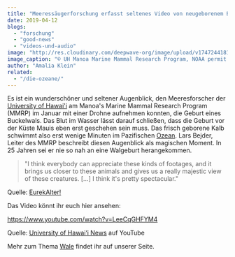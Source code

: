 ```yaml
---
title: "Meeressäugerforschung erfasst seltenes Video von neugeborenem Buckelwal"
date: 2019-04-12
blogs: 
  - "forschung"
  - "good-news"
  - "videos-und-audio"
image: "http://res.cloudinary.com/deepwave-org/image/upload/v1747244181/deepwave.org/Buckelwal_Kalb_neugeboren_seltenes-Video-1.jpg"
image_caption: "© UH Manoa Marine Mammal Research Program, NOAA permit: #20311-01"
author: "Amalia Klein"
related: 
  - "/die-ozeane/"
---
```


Es ist ein wunderschöner und seltener Augenblick, den Meeresforscher der [University of Hawai'i](https://www.hawaii.edu/news/2019/01/31/rare-video-of-newborn-humpback-whale/) am Manoa's Marine Mammal Research Program (MMRP) im Januar mit einer Drohne aufnehmen konnten, die Geburt eines Buckelwals. Das Blut im Wasser lässt darauf schließen, dass die Geburt vor der Küste Mauis eben erst geschehen sein muss. Das frisch geborene Kalb schwimmt also erst wenige Minuten im Pazifischen [Ozean](https://www.deepwave.org/die-ozeane/). Lars Bejder, Leiter des MMRP beschreibt diesen Augenblick als magischen Moment. In 25 Jahren sei er nie so nah an eine Walgeburt herangekommen.

> "I think everybody can appreciate these kinds of footages, and it brings us closer to these animals and gives us a really majestic view of these creatures. \[...\] I think it's pretty spectacular."

Quelle: [EurekAlter!](https://eurekalert.org/pub_releases/2019-01/uoha-umm013119.php)

Das Video könnt ihr euch hier ansehen:

https://www.youtube.com/watch?v=LeeCqGHFYM4

Quelle: [University of Hawai‘i News](https://www.youtube.com/watch?v=LeeCqGHFYM4) auf YouTube

Mehr zum Thema [Wale](https://www.deepwave.org/?s=wal&et_pb_searchform_submit=et_search_proccess&et_pb_include_posts=yes&et_pb_include_pages=yes) findet ihr auf unserer Seite.
